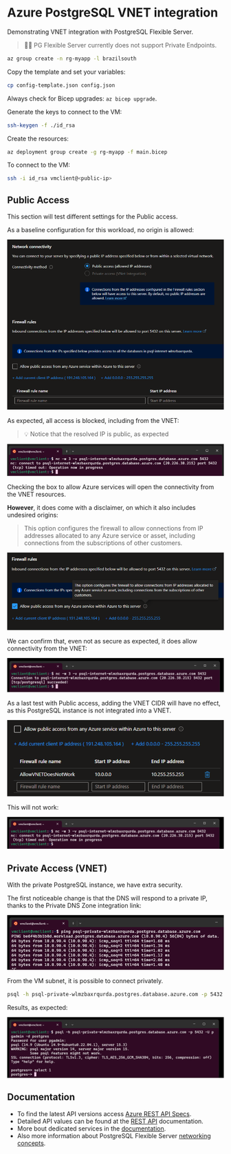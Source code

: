# Azure PostgreSQL VNET integration

Demonstrating VNET integration with PostgreSQL Flexible Server.

> 🤦‍♂️ PG Flexible Server currently does not support Private Endpoints.

```sh
az group create -n rg-myapp -l brazilsouth
```

Copy the template and set your variables:

```sh
cp config-template.json config.json
```

Always check for Bicep upgrades: `az bicep upgrade`.

Generate the keys to connect to the VM:

```sh
ssh-keygen -f ./id_rsa
```

Create the resources:

```sh
az deployment group create -g rg-myapp -f main.bicep
```

To connect to the VM:

```sh
ssh -i id_rsa vmclient@<public-ip>
```

## Public Access

This section will test different settings for the Public access.

As a baseline configuration for this workload, no origin is allowed:

<img src=".assets/public-001.png" width=700 />

As expected, all access is blocked, including from the VNET:

> 💡 Notice that the resolved IP is public, as expected

<img src=".assets/public-002.png" />

Checking the box to allow Azure services will open the connectivity from the VNET resources.

**However**, it does come with a disclaimer, on which it also includes undesired origins:

> This option configures the firewall to allow connections from IP addresses allocated to any Azure service or asset, including connections from the subscriptions of other customers.

<img src=".assets/public-003.png" />

We can confirm that, even not as secure as expected, it does allow connectivity from the VNET:

<img src=".assets/public-004.png" />

As a last test with Public access, adding the VNET CIDR will have no effect, as this PostgreSQL instance is not integrated into a VNET.

<img src=".assets/public-005.png" />

This will not work:

<img src=".assets/public-006.png" />


## Private Access (VNET)

With the private PostgreSQL instance, we have extra security.

The first noticeable change is that the DNS will respond to a private IP, thanks to the Private DNS Zone integration link:

<img src=".assets/private-001.png" />

From the VM subnet, it is possible to connect privately.

```sh
psql -h psql-private-wlmzbaxrqurda.postgres.database.azure.com -p 5432 -U pgadmin -d postgres
```

Results, as expected:

<img src=".assets/private-002.png" />

## Documentation

- To find the latest API versions access [Azure REST API Specs][1].
- Detailed API values can be found at the [REST API][2] documentation.
- More bout dedicated services in the [documentation][3].
- Also more information about PostgreSQL Flexible Server [networking concepts][4].

[1]: https://github.com/Azure/azure-rest-api-specs
[2]: https://learn.microsoft.com/en-us/azure/templates/microsoft.dbforpostgresql/flexibleservers?pivots=deployment-language-bicep
[3]: https://learn.microsoft.com/en-us/azure/virtual-network/virtual-network-for-azure-services
[4]: https://learn.microsoft.com/en-us/azure/postgresql/flexible-server/concepts-networking
